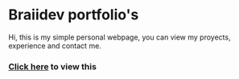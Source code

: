 # Braiidev portfolio's

Hi, this is my simple personal webpage, you can view my proyects, experience and contact me.


### [Click here](https://braiicano.github.io) to view this
